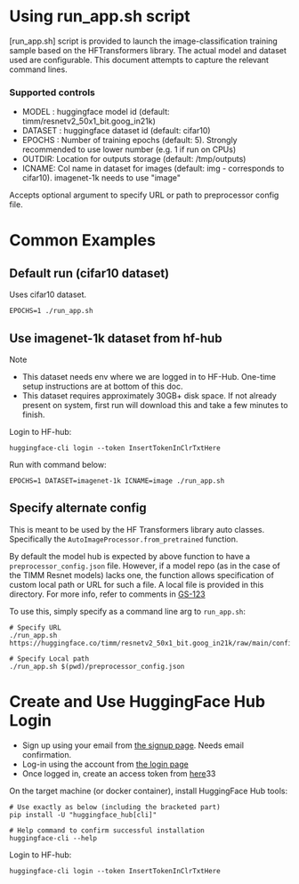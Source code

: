 # Using run_app.sh script

[run_app.sh] script is provided to launch the image-classification training sample based on the HFTransformers library. The actual model and dataset used are configurable. This document attempts to capture the relevant command lines.

### Supported controls

- MODEL : huggingface model id (default: timm/resnetv2_50x1_bit.goog_in21k)
- DATASET : huggingface dataset id (default: cifar10)
- EPOCHS : Number of training epochs (default: 5).  Strongly recommended to use lower number (e.g. 1 if run on CPUs)
- OUTDIR: Location for outputs storage (default: /tmp/outputs)
- ICNAME: Col name in dataset for images (default: img - corresponds to cifar10). imagenet-1k needs to use "image"

Accepts optional argument to specify URL or path to preprocessor config file.

# Common Examples

## Default run (cifar10 dataset)

Uses cifar10 dataset.

```
EPOCHS=1 ./run_app.sh
```

## Use imagenet-1k dataset from hf-hub

> [!NOTE]
> * This dataset needs env where we are logged in to HF-Hub. One-time setup instructions are at bottom of this doc.
> * This dataset requires approximately 30GB+ disk space. If not already present on system, first run will download this and take a few minutes to finish.

Login to HF-hub:
```
huggingface-cli login --token InsertTokenInClrTxtHere
```

Run with command below:
```
EPOCHS=1 DATASET=imagenet-1k ICNAME=image ./run_app.sh 
```

## Specify alternate config

This is meant to be used by the HF Transformers library auto classes. Specifically the `AutoImageProcessor.from_pretrained` function.

By default the model hub is expected by above function to have a `preprocessor_config.json` file. However, if a model repo (as in the case of the TIMM Resnet models) lacks one, the function allows specification of custom local path or URL for such a file. A local file is provided in this directory. For more info, refer to comments in [GS-123](https://habana.atlassian.net/browse/GS-123)

To use this, simply specify as a command line arg to `run_app.sh`:

```
# Specify URL
./run_app.sh https://huggingface.co/timm/resnetv2_50x1_bit.goog_in21k/raw/main/config.json

# Specify Local path
./run_app.sh $(pwd)/preprocessor_config.json
```

# Create and Use HuggingFace Hub Login

- Sign up using your email from [the signup page](https://huggingface.co/join). Needs email confirmation.
- Log-in using the account from [the login page](https://huggingface.co/login)
- Once logged in, create an access token from [here](https://huggingface.co/settings/tokens)33

On the target machine (or docker container), install HuggingFace Hub tools:

```
# Use exactly as below (including the bracketed part)
pip install -U "huggingface_hub[cli]"

# Help command to confirm successful installation
huggingface-cli --help
```


Login to HF-hub:

```
huggingface-cli login --token InsertTokenInClrTxtHere
```
